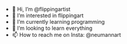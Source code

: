 - 👋 Hi, I’m @flippingartist
- 👀 I’m interested in flippingart
- 🌱 I’m currently learning programming
- 💞️ I’m looking to learn everything
- 📫 How to reach me on Insta: @neumannart

<!---
flippingartist/flippingartist is a ✨ special ✨ repository because its `README.md` (this file) appears on your GitHub profile.
You can click the Preview link to take a look at your changes.
--->

